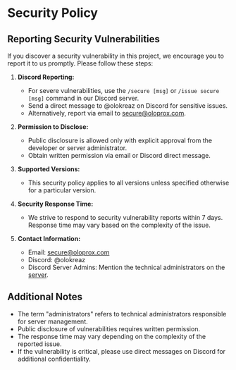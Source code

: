 # Security Policy

## Reporting Security Vulnerabilities

If you discover a security vulnerability in this project, we encourage you to report it to us promptly. Please follow these steps:

1. **Discord Reporting:**
   - For severe vulnerabilities, use the `/secure [msg]` or `/issue secure [msg]` command in our Discord server.
   - Send a direct message to @olokreaz on Discord for sensitive issues.
   - Alternatively, report via email to secure@oloprox.com.

2. **Permission to Disclose:**
   - Public disclosure is allowed only with explicit approval from the developer or server administrator.
   - Obtain written permission via email or Discord direct message.

3. **Supported Versions:**
   - This security policy applies to all versions unless specified otherwise for a particular version.

4. **Security Response Time:**
   - We strive to respond to security vulnerability reports within 7 days. Response time may vary based on the complexity of the issue.

5. **Contact Information:**
   - Email: secure@oloprox.com
   - Discord: @olokreaz
   - Discord Server Admins: Mention the technical administrators on the [server](https://discord.gg/EtBzyNDpGq).

## Additional Notes

- The term "administrators" refers to technical administrators responsible for server management.
- Public disclosure of vulnerabilities requires written permission.
- The response time may vary depending on the complexity of the reported issue.
- If the vulnerability is critical, please use direct messages on Discord for additional confidentiality.
